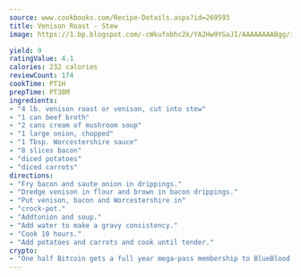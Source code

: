 ```yaml
---
source: www.cookbooks.com/Recipe-Details.aspx?id=269593
title: Venison Roast - Stew
image: https://1.bp.blogspot.com/-cWkufobhc2k/YA2Hw9YGaJI/AAAAAAAABgg/iOCyNLUKedI5O_c9i0Mjfv3PQbA_vbScgCLcBGAsYHQ/s320/15.png

yield: 9
ratingValue: 4.1
calories: 232 calories
reviewCount: 174
cookTime: PT1H
prepTime: PT38M
ingredients:
- "4 lb. venison roast or venison, cut into stew"
- "1 can beef broth"
- "2 cans cream of mushroom soup"
- "1 large onion, chopped"
- "1 Tbsp. Worcestershire sauce"
- "8 slices bacon"
- "diced potatoes"
- "diced carrots"
directions:
- "Fry bacon and saute onion in drippings."
- "Dredge venison in flour and brown in bacon drippings."
- "Put venison, bacon and Worcestershire in"
- "crock-pot."
- "Addtonion and soup."
- "Add water to make a gravy consistency."
- "Cook 10 hours."
- "Add potatoes and carrots and cook until tender."
crypto:
- "One half Bitcoin gets a full year mega-pass membership to BlueBlood."
---
```

